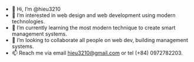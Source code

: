 - 👋 Hi, I’m @hieu3210
- 👀 I’m interested in web design and web development using modern technologies.
- 🌱 I’m currently learning the most modern technique to create smart management systems.
- 💞️ I’m looking to collaborate all people on web dev, building management systems.
- 📫 Reach me via email hieu3210@gmail.com or tel (+84) 0972782203.
